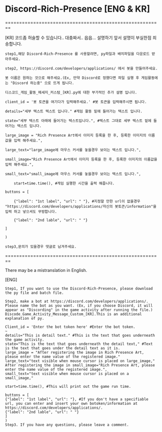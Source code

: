 # Discord-Rich-Presence [ENG & KR]

========================================================

[KR]
코드좀 허술할 수 있습니다.. 대충짜서.. 읍읍...
설명하기 앞서 설명이 부실한점 죄송합니다.
                
    step1,해당 Discord-Rich-Presence 를 사용할려면, py파일과 배치파일을 다운로드 받아주세요.

    step2, https://discord.com/developers/applications/ 에서 봇을 만들어주세요.

    봇 이름은 원하는 것으로 해주세요.(Ex, 만약 Discord로 정했다면 파일 실행 후 게임활동에는 "Discord 하는중" 으로 뜨게 됩니다.

    디스코드_게임_활동_메세지_커스텀_[KR].py에 대한 부가적인 추가 설명 입니다. 

    client_id = '봇 토큰을 여기다가 입력해주세요.' #봇 토큰을 입력해주시면 됩니다.

    details="세부 텍스트 텍스트 입니다." #게임 활동 밑에 들어가는 텍스트 입니다.
    
    state="세부 텍스트 아래에 들어가는 텍스트입니다.", #텍스트 그대로 세부 텍스트 밑에 들어가는 텍스트 입니다.
    
    large_image = "Rich Presence Art에서 이미지 등록을 한 후, 등록한 이미지의 이름값을 입력 해주세요.", 
    
    large_text="large_image에 마우스 커서를 놓을경우 보이는 텍스트 입니다.",
    
    small_image="Rich Presence Art에서 이미지 등록을 한 후, 등록한 이미지의 이름값을 입력 해주세요.",
    
    small_text="small_image에 마우스 커서를 놓을경우 보이는 텍스트 입니다.",
    
        start=time.time(), #게임 실행한 시간을 출력 해줍니다.
        
    buttons = [
    
        {"label": "1st label", "url": " "}, #지정할 만한 url이 없을경우 "https://discord.com/developers/applications/자신의 봇토큰/information"을 입력 하고 넣으셔도 무방합니다.
        
        {"label": "2nd lable", "url": " "}
        
    ]
    
    )

    step3,문의가 있을경우 댓글로 남겨주세요.

========================================================

There may be a mistranslation in English.


[ENG]

    Step1, If you want to use the Discord-Rich-Presence, please download the py file and batch file.
    
    Step2, make a bot at https://discord.com/developers/applications/.
    Please name the bot as you want. (Ex, if you choose Discord, it will appear as "Discording" in the game activity after running the file.)
    Discode_Game_Activity_Message_Custom_[KR].This is an additional explanation of py.
    
    Client_id = 'Enter the bot token here' #Enter the bot token.
    ~
    details="This is detail text." #This is the text that goes underneath the game activity.
    state="This is the text that goes underneath the detail text," #Text is the text that goes under the detail text as it is.
    large_image = "After registering the image in Rich Presence Art, please enter the name value of the registered image."
    large_text="text visible when mouse cursor is placed on large_image,"
    After registering the image in small_image="Rich Presence Art, please enter the name value of the registered image.",
    small_text="text visible when mouse cursor is placed on a small_image,"
    
    start=time.time(), #This will print out the game run time.
    
    buttons = [
    {"label": "1st label", "url": "}, #If you don't have a specifiable url, you can enter and insert your own botoken/information at https://discord.com/developers/applications/.
    {"label": "2nd lable", "url": " "}
    ]
    )
    Step3. If you have any questions, please leave a comment.
